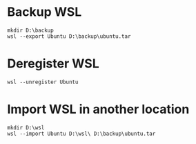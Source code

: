 # Backup WSL
```shell
mkdir D:\backup
wsl --export Ubuntu D:\backup\ubuntu.tar
```

# Deregister WSL
```shell
wsl --unregister Ubuntu
```

# Import WSL in another location
```shell
mkdir D:\wsl
wsl --import Ubuntu D:\wsl\ D:\backup\ubuntu.tar
```
